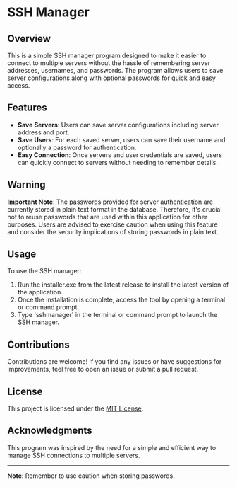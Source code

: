 # SSH Manager

## Overview
This is a simple SSH manager program designed to make it easier to connect to multiple servers without the hassle of remembering server addresses, usernames, and passwords. The program allows users to save server configurations along with optional passwords for quick and easy access.

## Features
- **Save Servers**: Users can save server configurations including server address and port.
- **Save Users**: For each saved server, users can save their username and optionally a password for authentication.
- **Easy Connection**: Once servers and user credentials are saved, users can quickly connect to servers without needing to remember details.

## Warning
**Important Note**: The passwords provided for server authentication are currently stored in plain text format in the database. Therefore, it's crucial not to reuse passwords that are used within this application for other purposes. Users are advised to exercise caution when using this feature and consider the security implications of storing passwords in plain text.

## Usage
To use the SSH manager:

1. Run the installer.exe from the latest release to install the latest version of the application.
2. Once the installation is complete, access the tool by opening a terminal or command prompt.
3. Type 'sshmanager' in the terminal or command prompt to launch the SSH manager.

## Contributions
Contributions are welcome! If you find any issues or have suggestions for improvements, feel free to open an issue or submit a pull request.

## License
This project is licensed under the [MIT License](LICENSE).

## Acknowledgments
This program was inspired by the need for a simple and efficient way to manage SSH connections to multiple servers.

---
**Note**: Remember to use caution when storing passwords.
